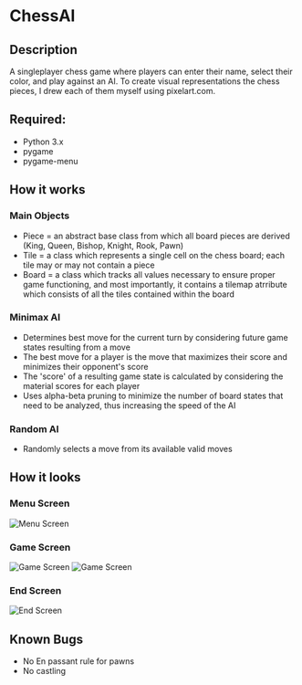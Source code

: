 # ChessAI

## Description
A singleplayer chess game where players can enter their name, select their color, and play against an AI. To create visual representations the chess pieces, I drew each of them myself using pixelart.com.

## Required:
- Python 3.x
- pygame
- pygame-menu

## How it works
### Main Objects
- Piece = an abstract base class from which all board pieces are derived (King, Queen, Bishop, Knight, Rook, Pawn)
- Tile = a class which represents a single cell on the chess board; each tile may or may not contain a piece
- Board = a class which tracks all values necessary to ensure proper game functioning, and most importantly, it contains a tilemap atrribute which consists of all the tiles contained within the board

### Minimax AI
- Determines best move for the current turn by considering future game states resulting from a move
- The best move for a player is the move that maximizes their score and minimizes their opponent's score
- The 'score' of a resulting game state is calculated by considering the material scores for each player
- Uses alpha-beta pruning to minimize the number of board states that need to be analyzed, thus increasing the speed of the AI

### Random AI
- Randomly selects a move from its available valid moves

## How it looks
### Menu Screen
![Menu Screen](https://i.paste.pics/fb89c6ccc7b403a7c3d9bb9bbd18515b.png)
### Game Screen
![Game Screen](https://i.paste.pics/8473f600f1bc50ea5965f950ce16cb8d.png)
![Game Screen](https://i.paste.pics/3b918de8bb676d34f886f93186939348.png)

### End Screen
![End Screen](https://i.paste.pics/254f879f78f572462bc5950867dff21f.png)

## Known Bugs
- No En passant rule for pawns
- No castling
